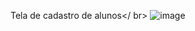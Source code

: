 Tela de cadastro de alunos</ br>
![image](https://user-images.githubusercontent.com/78911425/139748959-c4c8586f-f008-4e71-9b22-2f1691748eec.png)
